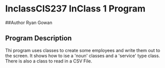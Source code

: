 # InclassCIS237 InClass 1 Program

##Author
Ryan Gowan

## Program Description
Thi program uses classes to create some employees and
write them out to the screen. It shows how to ise a 'noun' classes
and a 'service' type class. There is also a class to read in a CSV
File.